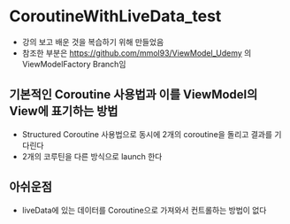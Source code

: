 # CoroutineWithLiveData_test
* 강의 보고 배운 것을 복습하기 위해 만들었음
* 참조한 부분은 https://github.com/mmol93/ViewModel_Udemy 의 ViewModelFactory Branch임

## 기본적인 Coroutine 사용법과 이를 ViewModel의 View에 표기하는 방법
* Structured Coroutine 사용법으로 동시에 2개의 coroutine을 돌리고 결과를 기다린다
* 2개의 코루틴을 다른 방식으로 launch 한다

## 아쉬운점
* liveData에 있는 데이터를 Coroutine으로 가져와서 컨트롤하는 방법이 없다

